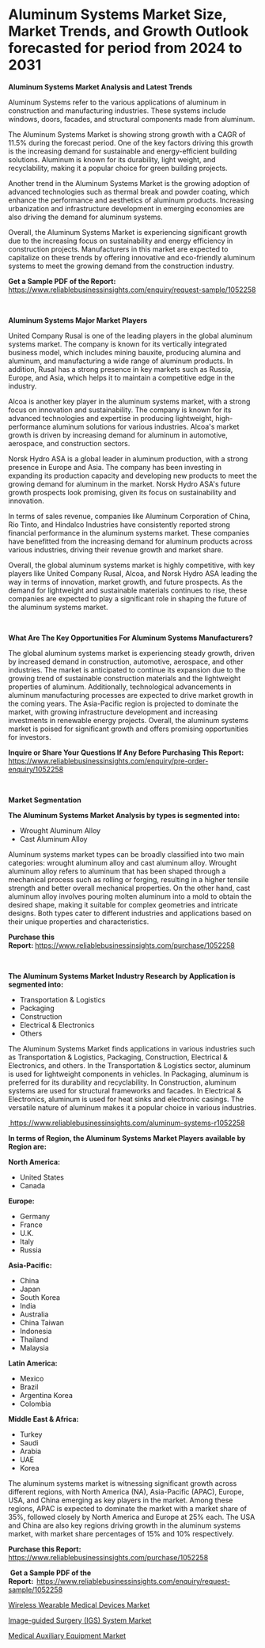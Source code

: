 <p><h1>Aluminum Systems Market Size, Market Trends, and Growth Outlook forecasted for period from 2024 to 2031</h1></p><p><strong>Aluminum Systems Market Analysis and Latest Trends</strong></p>
<p><p>Aluminum Systems refer to the various applications of aluminum in construction and manufacturing industries. These systems include windows, doors, facades, and structural components made from aluminum.</p><p>The Aluminum Systems Market is showing strong growth with a CAGR of 11.5% during the forecast period. One of the key factors driving this growth is the increasing demand for sustainable and energy-efficient building solutions. Aluminum is known for its durability, light weight, and recyclability, making it a popular choice for green building projects.</p><p>Another trend in the Aluminum Systems Market is the growing adoption of advanced technologies such as thermal break and powder coating, which enhance the performance and aesthetics of aluminum products. Increasing urbanization and infrastructure development in emerging economies are also driving the demand for aluminum systems.</p><p>Overall, the Aluminum Systems Market is experiencing significant growth due to the increasing focus on sustainability and energy efficiency in construction projects. Manufacturers in this market are expected to capitalize on these trends by offering innovative and eco-friendly aluminum systems to meet the growing demand from the construction industry.</p></p>
<p><strong>Get a Sample PDF of the Report:&nbsp;</strong> <a href="https://www.reliablebusinessinsights.com/enquiry/request-sample/1052258">https://www.reliablebusinessinsights.com/enquiry/request-sample/1052258</a></p>
<p>&nbsp;</p>
<p><strong>Aluminum Systems Major Market Players</strong></p>
<p><p>United Company Rusal is one of the leading players in the global aluminum systems market. The company is known for its vertically integrated business model, which includes mining bauxite, producing alumina and aluminum, and manufacturing a wide range of aluminum products. In addition, Rusal has a strong presence in key markets such as Russia, Europe, and Asia, which helps it to maintain a competitive edge in the industry.</p><p>Alcoa is another key player in the aluminum systems market, with a strong focus on innovation and sustainability. The company is known for its advanced technologies and expertise in producing lightweight, high-performance aluminum solutions for various industries. Alcoa's market growth is driven by increasing demand for aluminum in automotive, aerospace, and construction sectors.</p><p>Norsk Hydro ASA is a global leader in aluminum production, with a strong presence in Europe and Asia. The company has been investing in expanding its production capacity and developing new products to meet the growing demand for aluminum in the market. Norsk Hydro ASA's future growth prospects look promising, given its focus on sustainability and innovation.</p><p>In terms of sales revenue, companies like Aluminum Corporation of China, Rio Tinto, and Hindalco Industries have consistently reported strong financial performance in the aluminum systems market. These companies have benefitted from the increasing demand for aluminum products across various industries, driving their revenue growth and market share.</p><p>Overall, the global aluminum systems market is highly competitive, with key players like United Company Rusal, Alcoa, and Norsk Hydro ASA leading the way in terms of innovation, market growth, and future prospects. As the demand for lightweight and sustainable materials continues to rise, these companies are expected to play a significant role in shaping the future of the aluminum systems market.</p></p>
<p>&nbsp;</p>
<p><strong>What Are The Key Opportunities For Aluminum Systems Manufacturers?</strong></p>
<p><p>The global aluminum systems market is experiencing steady growth, driven by increased demand in construction, automotive, aerospace, and other industries. The market is anticipated to continue its expansion due to the growing trend of sustainable construction materials and the lightweight properties of aluminum. Additionally, technological advancements in aluminum manufacturing processes are expected to drive market growth in the coming years. The Asia-Pacific region is projected to dominate the market, with growing infrastructure development and increasing investments in renewable energy projects. Overall, the aluminum systems market is poised for significant growth and offers promising opportunities for investors.</p></p>
<p><strong>Inquire or Share Your Questions If Any Before Purchasing This Report:</strong> <a href="https://www.reliablebusinessinsights.com/enquiry/pre-order-enquiry/1052258">https://www.reliablebusinessinsights.com/enquiry/pre-order-enquiry/1052258</a></p>
<p>&nbsp;</p>
<p><strong>Market Segmentation</strong></p>
<p><strong>The Aluminum Systems Market Analysis by types is segmented into:</strong></p>
<p><ul><li>Wrought Aluminum Alloy</li><li>Cast Aluminum Alloy</li></ul></p>
<p><p>Aluminum systems market types can be broadly classified into two main categories: wrought aluminum alloy and cast aluminum alloy. Wrought aluminum alloy refers to aluminum that has been shaped through a mechanical process such as rolling or forging, resulting in a higher tensile strength and better overall mechanical properties. On the other hand, cast aluminum alloy involves pouring molten aluminum into a mold to obtain the desired shape, making it suitable for complex geometries and intricate designs. Both types cater to different industries and applications based on their unique properties and characteristics.</p></p>
<p><strong>Purchase this Report:&nbsp;</strong><a href="https://www.reliablebusinessinsights.com/purchase/1052258">https://www.reliablebusinessinsights.com/purchase/1052258</a></p>
<p>&nbsp;</p>
<p><strong>The Aluminum Systems Market Industry Research by Application is segmented into:</strong></p>
<p><ul><li>Transportation & Logistics</li><li>Packaging</li><li>Construction</li><li>Electrical & Electronics</li><li>Others</li></ul></p>
<p><p>The Aluminum Systems Market finds applications in various industries such as Transportation & Logistics, Packaging, Construction, Electrical & Electronics, and others. In the Transportation & Logistics sector, aluminum is used for lightweight components in vehicles. In Packaging, aluminum is preferred for its durability and recyclability. In Construction, aluminum systems are used for structural frameworks and facades. In Electrical & Electronics, aluminum is used for heat sinks and electronic casings. The versatile nature of aluminum makes it a popular choice in various industries.</p></p>
<p><a href="https://www.reliablebusinessinsights.com/aluminum-systems-r1052258">&nbsp;https://www.reliablebusinessinsights.com/aluminum-systems-r1052258</a></p>
<p><strong>In terms of Region, the Aluminum Systems Market Players available by Region are:</strong></p>
<p>
    <p> <strong> North America: </strong>
        <ul>
            <li>United States</li>
            <li>Canada</li>
        </ul>
        </p> 
    <p> <strong> Europe: </strong>
        <ul>
            <li>Germany</li>
            <li>France</li>
            <li>U.K.</li>
            <li>Italy</li>
            <li>Russia</li>
        </ul>
        </p> 
    <p> <strong> Asia-Pacific: </strong>
        <ul>
            <li>China</li>
            <li>Japan</li>
            <li>South Korea</li>
            <li>India</li>
            <li>Australia</li>
            <li>China Taiwan</li>
            <li>Indonesia</li>
            <li>Thailand</li>
            <li>Malaysia</li>
        </ul>
        </p> 
    <p> <strong> Latin America: </strong>
        <ul>
            <li>Mexico</li>
            <li>Brazil</li>
            <li>Argentina Korea</li>
            <li>Colombia</li>
        </ul>
        </p> 
    <p> <strong> Middle East & Africa: </strong>
        <ul>
            <li>Turkey</li>
            <li>Saudi</li>
            <li>Arabia</li>
            <li>UAE</li>
            <li>Korea</li>
        </ul>
    </p>
    </p>
<p><p>The aluminum systems market is witnessing significant growth across different regions, with North America (NA), Asia-Pacific (APAC), Europe, USA, and China emerging as key players in the market. Among these regions, APAC is expected to dominate the market with a market share of 35%, followed closely by North America and Europe at 25% each. The USA and China are also key regions driving growth in the aluminum systems market, with market share percentages of 15% and 10% respectively.</p></p>
<p><strong>Purchase this Report: </strong><a href="https://www.reliablebusinessinsights.com/purchase/1052258">https://www.reliablebusinessinsights.com/purchase/1052258</a></p>
<p>&nbsp;<strong>Get a Sample PDF of the Report:&nbsp;&nbsp;</strong><a href="https://www.reliablebusinessinsights.com/enquiry/request-sample/1052258">https://www.reliablebusinessinsights.com/enquiry/request-sample/1052258</a></p>
<p><strong></strong></p>
<p><p><a href="https://github.com/LitzyGulgowski2023/Market-Research-Report-List-1/blob/main/wireless-wearable-medical-devices-market.md">Wireless Wearable Medical Devices Market</a></p><p><a href="https://github.com/shotows/Market-Research-Report-List-3/blob/main/image-guided-surgery-igs-system-market.md">Image-guided Surgery (IGS) System Market</a></p><p><a href="https://github.com/Sinjinluong3e0awx2m195k76/Market-Research-Report-List-3/blob/main/medical-auxiliary-equipment-market.md">Medical Auxiliary Equipment Market</a></p></p>